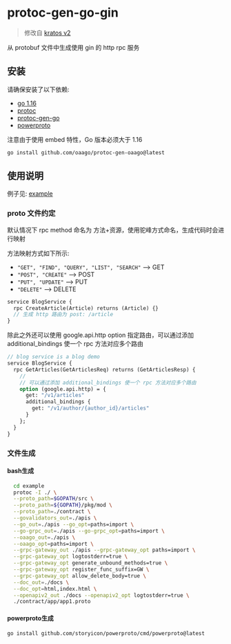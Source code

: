 # protoc-gen-go-gin

> 修改自 [kratos v2](https://github.com/go-kratos/kratos/tree/main/cmd/protoc-gen-go-http)

从 protobuf 文件中生成使用 gin 的 http rpc 服务

## 安装

请确保安装了以下依赖:

- [go 1.16](https://golang.org/dl/)
- [protoc](https://github.com/protocolbuffers/protobuf)
- [protoc-gen-go](https://github.com/protocolbuffers/protobuf-go)
- [powerproto](github.com/storyicon/powerproto/cmd/powerproto@latest)

注意由于使用 embed 特性，Go 版本必须大于 1.16

```bash
go install github.com/oaago/protoc-gen-oaago@latest
```

## 使用说明

例子见: [example](./example)

### proto 文件约定

默认情况下 rpc method 命名为 方法+资源，使用驼峰方式命名，生成代码时会进行映射

方法映射方式如下所示:

- `"GET", "FIND", "QUERY", "LIST", "SEARCH"`  --> GET
- `"POST", "CREATE"`  --> POST
- `"PUT", "UPDATE"`  --> PUT
- `"DELETE"`  --> DELETE

```protobuf
service BlogService {
  rpc CreateArticle(Article) returns (Article) {}
  // 生成 http 路由为 post: /article
}
```

除此之外还可以使用 google.api.http option 指定路由，可以通过添加 additional_bindings 使一个 rpc 方法对应多个路由

```protobuf
// blog service is a blog demo
service BlogService {
  rpc GetArticles(GetArticlesReq) returns (GetArticlesResp) {
    // 
    // 可以通过添加 additional_bindings 使一个 rpc 方法对应多个路由
    option (google.api.http) = {
      get: "/v1/articles"
      additional_bindings {
        get: "/v1/author/{author_id}/articles"
      }
    };
  }
}
```

### 文件生成

#### bash生成
```bash
  cd example
  protoc -I ./ \
  --proto_path=$GOPATH/src \
  --proto_path=${GOPATH}/pkg/mod \
  --proto_path=./contract \
  --govalidators_out=./apis \
  --go_out=./apis --go_opt=paths=import \
  --go-grpc_out=./apis --go-grpc_opt=paths=import \
  --oaago_out=./apis \
  --oaago_opt=paths=import \
  --grpc-gateway_out ./apis --grpc-gateway_opt paths=import \
  --grpc-gateway_opt logtostderr=true \
  --grpc-gateway_opt generate_unbound_methods=true \
  --grpc-gateway_opt register_func_suffix=GW \
  --grpc-gateway_opt allow_delete_body=true \
  --doc_out=./docs \
  --doc_opt=html,index.html \
  --openapiv2_out ./docs --openapiv2_opt logtostderr=true \
  ./contract/app/app1.proto
```
#### powerproto生成
```
go install github.com/storyicon/powerproto/cmd/powerproto@latest
```

<!-- ## 相关介绍

> 待发布

- Go工程化(四) API 设计上: 项目结构 & 设计
- Go工程化(五) API 设计下: 基于 protobuf 自动生成 gin 代码 -->


